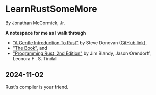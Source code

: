 # LearnRustSomeMore

By Jonathan McCormick, Jr. 

**A notespace for me as I walk through** 
* ["A Gentle Introduction To Rust"](https://stevedonovan.github.io/rust-gentle-intro/readme.html#a-gentle-introduction-to-rust) by Steve Donovan ([GitHub link](https://github.com/stevedonovan/gentle-intro/blob/master/src/readme.md)), 
* ["The Book"](https://doc.rust-lang.org/stable/book/), and 
* ["Programming Rust, 2nd Edition"](https://www.oreilly.com/library/view/programming-rust-2nd/9781492052586/)  by Jim Blandy, Jason Orendorff, Leonora F . S. Tindall


## 2024-11-02
Rust's compiler is your friend. 

